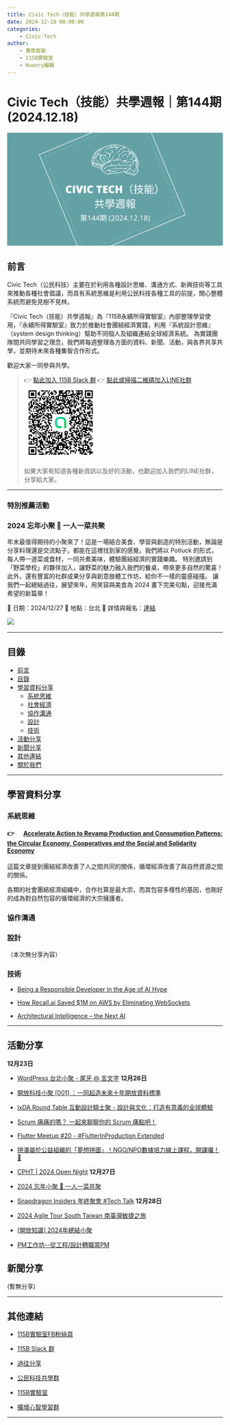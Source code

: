 ```yaml
---
title: Civic Tech（技能）共學週報第144期
date: 2024-12-18 00:00:00
categories:
	- Civic-Tech
author:
	- 嘉鼎智能
	- 115B實驗室
	- Huanry編輯
---
```

# Civic Tech（技能）共學週報｜第144期 (2024.12.18)

![Civic-Tech-144](/img/ct/144.png)

## 前言

Civic Tech（公民科技）主要在於利用各種設計思維、溝通方式、新興技術等工具來推動各種社會倡議，而具有系統思維是利用公民科技各種工具的前提，關心整體系統而避免見樹不見林。

『Civic Tech（技能）共學週報』為『115B永續所得實驗室』內部整理學習使用，『永續所得實驗室』致力於推動社會團結經濟實踐，利用『系統設計思維』（system design thinking）幫助不同個人及組織連結全球經濟系統。
為實踐團隊間共同學習之理念，我們將每週整理各方面的資料、新聞、活動，與各界共享共學，並期待未來各種集智合作形式。

歡迎大家一同參與共學。

>👉  [點此加入 115B Slack 群](https://bit.ly/Slack115b)
>👉  [點此或掃描二維碼加入LINE社群](https://line.me/ti/g2/Dj4AkbdDsY6o4D_CdDUB6Q)
>[![公民科技共學群](/img/產品共學群.jpg)](https://line.me/ti/g2/Dj4AkbdDsY6o4D_CdDUB6Q)
>
>如果大家有知道各種新資訊以及好的活動，也歡迎加入我們的LINE社群，分享給大家。


---
### 特別推薦活動

### 2024 忘年小聚 🎉 一人一菜共聚

年末最值得期待的小聚來了！這是一場結合美食、學習與創造的特別活動，無論是分享料理還是交流點子，都能在這裡找到家的感覺。我們將以 Potluck 的形式，每人帶一道菜或食材，一同共煮美味，體驗團結經濟的實踐樂趣。 特別邀請到「野菜學校」的夥伴加入，讓野菜的魅力融入我們的餐桌，帶來更多自然的驚喜！此外，還有豐富的社群成果分享與創意肢體工作坊，給你不一樣的靈感碰撞。 讓我們一起總結過往，展望來年，用笑容與美食為 2024 畫下完美句點，迎接充滿希望的新篇章！

📅 日期：2024/12/27
📍 地點：台北
🔗 詳情與報名：[連結](https://www.accupass.com/event/2412040927251663479796)

[![](https://static.accupass.com/eventbanner/2412050915541224809859.jpg)](https://www.accupass.com/event/2412040927251663479796)

---
## 目錄
- [前言](#前言)
- [目錄](#目錄)
- [學習資料分享](#學習資料分享)
	- [系統思維](#系統思維)
	- [社會經濟](#社會經濟)
	- [協作溝通](#協作溝通)
	- [設計](#設計)
	- [技術](#技術)
- [活動分享](#活動分享)
- [新聞分享](#新聞分享)
- [其他連結](#其他連結)
- [關於我們](#關於我們)

---
## 學習資料分享
### 系統思維

#### 👉 &emsp; [Accelerate Action to Revamp Production and Consumption Patterns: the Circular Economy, Cooperatives and the Social and Solidarity Economy](https://www.un-ilibrary.org/content/papers/10.18356/27081990-109)

這篇文章提到團結經濟改善了人之間共同的關係，循環經濟改善了與自然資源之間的關係。

各類的社會團結經濟組織中，合作社算是最大宗，而其包容多樣性的基因，也剛好的成為對自然包容的循環經濟的大宗擁護者。

### 協作溝通


### 設計

（本次無分享內容）

### 技術

- [Being a Responsible Developer in the Age of AI Hype](https://www.infoq.com/articles/responsible-developer-ai-hype/)

- [How Recall.ai Saved $1M on AWS by Eliminating WebSockets](https://www.infoq.com/news/2024/11/aws-websockets-costs/)

- [Architectural Intelligence – the Next AI](https://www.infoq.com/articles/architectural-intelligence/)

---
## 活動分享

**12月23日**
- [WordPress 台北小聚 - 尾牙 @ 言文字](https://www.meetup.com/taipei-wordpress/events/304950598/)
**12月26日**
- [開放科技小聚 [001] ：一同起造未來十年開放資料標準](https://ocftw.kktix.cc/events/opentechmeetup-00124)

- [IxDA Round Table 互動設計騎士聚 - 設計與文化：打造有意義的全球體驗](https://ixda.kktix.cc/events/ixdatw-round-table-11)

- [Scrum 痛痛的嗎？ 一起來聊聊你的 Scrum 痛點吧！](https://ace-hsinchu.kktix.cc/events/202412scrumpainpoints)

- [Flutter Meetup #20 - #FlutterInProduction Extended](https://www.meetup.com/flutter-taipei/events/304666982/)

- [拼湊屬於公益組織的「夢想拼圖」！NGO/NPO數據培力線上課程，開課囉！🚀](https://www.accupass.com/event/2412130909284497996000)

- [CPHT | 2024 Open Night](https://www.accupass.com/event/2411210753591565600880)
**12月27日**
- [2024 忘年小聚 🎉 一人一菜共聚](https://www.accupass.com/event/2412040927251663479796)

- [Snapdragon Insiders 年終聚會 #Tech Talk](https://www.accupass.com/event/2412060854171447715495)
**12月28日**
- [2024 Agile Tour South Taiwan 南臺灣敏捷之旅](https://agilekaohsiung.kktix.cc/events/2024-agile-tour)

- [[開放知識] 2024年總結小聚](https://okfntw.kktix.cc/events/2024-year-end)

- [PM工作坊--從工程/設計轉職當PM](https://www.accupass.com/event/2411200706395108888300)

## 新聞分享

(暫無分享)

---
## 其他連結

- [115B實驗室FB粉絲頁](https://www.facebook.com/%E6%B0%B8%E7%BA%8C%E6%89%80%E5%BE%97%E5%AF%A6%E9%A9%97%E5%AE%A4-102916798609139)

- [115B Slack 群](https://bit.ly/Slack115b)

- [過往分享](/categories/Civic-Tech)

- [公民科技共學群](https://line.me/ti/g2/Dj4AkbdDsY6o4D_CdDUB6Q?utm_source=invitation&utm_medium=link_copy&utm_campaign=default)

- [115B實驗室](https://line.me/ti/g2/asPFU-0w4o9MIRSBdb4gtg?utm_source=invitation&utm_medium=link_copy&utm_campaign=default)

- [擴增心智學習群](https://line.me/ti/g2/asPFU-0w4o9MIRSBdb4gtg?utm_source=invitation&utm_medium=link_copy&utm_campaign=default)

---